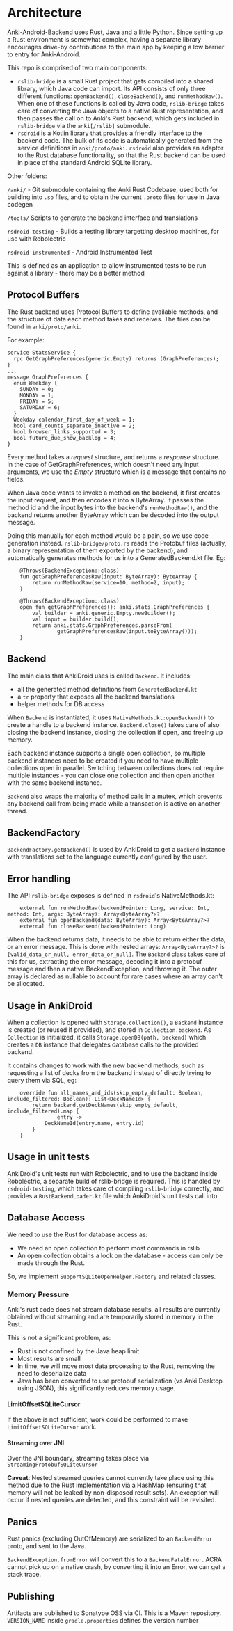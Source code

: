 # Architecture

Anki-Android-Backend uses Rust, Java and a little Python. Since setting up a Rust environment is somewhat complex, having a separate library encourages drive-by contributions to the main app by keeping a low barrier to entry for Anki-Android.

This repo is comprised of two main components:

- `rslib-bridge` is a small Rust project that gets compiled into a shared library, which Java code can import. Its API consists
  of only three different functions: `openBackend()`, `closeBackend()`, and `runMethodRaw()`. When one of these functions is called by
  Java code, `rslib-bridge` takes care of converting the Java objects to a native Rust representation, and then passes the call
  on to Anki's Rust backend, which gets included in `rslib-bridge` via the `anki[/rslib]` submodule.
- `rsdroid` is a Kotlin library that provides a friendly interface to the backend code. The bulk of its code is automatically
  generated from the service definitions in `anki/proto/anki`. `rsdroid` also provides an adaptor to the Rust
  database functionality, so that the Rust backend can be used in place of the standard Android SQLite library.

Other folders:

`/anki/` - Git submodule containing the Anki Rust Codebase, used both for building into `.so` files, and to obtain the current `.proto` files for use in Java codegen

`/tools/` Scripts to generate the backend interface and translations

`rsdroid-testing` - Builds a testing library targetting desktop machines, for use with Robolectric

`rsdroid-instrumented` - Android Instrumented Test

This is defined as an application to allow instrumented tests to be run against a library - there may be a better method

## Protocol Buffers

The Rust backend uses Protocol Buffers to define available methods,
and the structure of data each method takes and receives. The files can
be found in `anki/proto/anki`.

For example:

```
service StatsService {
  rpc GetGraphPreferences(generic.Empty) returns (GraphPreferences);
}
...
message GraphPreferences {
  enum Weekday {
    SUNDAY = 0;
    MONDAY = 1;
    FRIDAY = 5;
    SATURDAY = 6;
  }
  Weekday calendar_first_day_of_week = 1;
  bool card_counts_separate_inactive = 2;
  bool browser_links_supported = 3;
  bool future_due_show_backlog = 4;
}
```

Every method takes a _request_ structure, and returns a _response_ structure.
In the case of GetGraphPreferences, which doesn't need any input arguments,
we use the _Empty_ structure which is a message that contains no fields.

When Java code wants to invoke a method on the backend, it first creates the
input request, and then encodes it into a ByteArray. It passes the method
id and the input bytes into the backend's `runMethodRaw()`, and the backend
returns another ByteArray which can be decoded into the output message.

Doing this manually for each method would be a pain, so we use code generation
instead. `rslib-bridge/proto.rs` reads the Protobuf files (actually, a binary
representation of them exported by the backend), and
automatically generates methods for us into a GeneratedBackend.kt file. Eg:

```
    @Throws(BackendException::class)
    fun getGraphPreferencesRaw(input: ByteArray): ByteArray {
        return runMethodRaw(service=10, method=2, input);
    }

    @Throws(BackendException::class)
    open fun getGraphPreferences(): anki.stats.GraphPreferences {
        val builder = anki.generic.Empty.newBuilder();
        val input = builder.build();
        return anki.stats.GraphPreferences.parseFrom(
                getGraphPreferencesRaw(input.toByteArray()));
    }
```

## Backend

The main class that AnkiDroid uses is called `Backend`. It includes:

- all the generated method definitions from `GeneratedBackend.kt`
- a `tr` property that exposes all the backend translations
- helper methods for DB access

When `Backend` is instantiated, it uses `NativeMethods.kt:openBackend()` to
create a handle to a backend instance. `Backend.close()` takes care of
also closing the backend instance, closing the collection if open, and
freeing up memory.

Each backend instance supports a single open collection, so multiple
backend instances need to be created if you need to have multiple collections
open in parallel. Switching between collections does not require multiple
instances - you can close one collection and then open another with the
same backend instance.

`Backend` also wraps the majority of method calls in a mutex, which prevents
any backend call from being made while a transaction is active on another
thread.

## BackendFactory

`BackendFactory.getBackend()` is used by AnkiDroid to get a `Backend` instance
with translations set to the language currently configured by the user.

## Error handling

The API `rslib-bridge` exposes is defined in `rsdroid`'s NativeMethods.kt:

```
    external fun runMethodRaw(backendPointer: Long, service: Int, method: Int, args: ByteArray): Array<ByteArray?>?
    external fun openBackend(data: ByteArray): Array<ByteArray?>?
    external fun closeBackend(backendPointer: Long)
```

When the backend returns data, it needs to be able to return either the data,
or an error message. This is done with nested arrays: `Array<ByteArray?>?` is
`[valid_data_or_null, error_data_or_null]`. The `Backend` class takes care of
this for us, extracting the error message, decoding it into a protobuf message and
then a native BackendException, and throwing it. The outer array is declared
as nullable to account for rare cases where an array can't be allocated.

## Usage in AnkiDroid

When a collection is opened with `Storage.collection()`, a `Backend` instance
is created (or reused if provided), and stored in `Collection.backend`. As
`Collection` is initialized, it calls `Storage.openDB(path, backend)` which
creates a `DB` instance that delegates database calls to the provided backend.

It contains changes to work with the new backend methods,
such as requesting a list of decks from the backend instead of directly trying
to query them via SQL, eg:

```
    override fun all_names_and_ids(skip_empty_default: Boolean, include_filtered: Boolean): List<DeckNameId> {
        return backend.getDeckNames(skip_empty_default, include_filtered).map {
                entry ->
            DeckNameId(entry.name, entry.id)
        }
    }
```

## Usage in unit tests

AnkiDroid's unit tests run with Robolectric, and to use the backend inside Robolectric, a separate build of rslib-bridge is required. This is handled
by `rsdroid-testing`, which takes care of compiling `rslib-bridge` correctly,
and provides a `RustBackendLoader.kt` file which AnkiDroid's unit tests call
into.

## Database Access

We need to use the Rust for database access as:

- We need an open collection to perform most commands in rslib
- An open collection obtains a lock on the database - access can only be made through the Rust.

So, we implement `SupportSQLiteOpenHelper.Factory` and related classes.

### Memory Pressure

Anki's rust code does not stream database results, all results are currently obtained without streaming and are temporarily stored in memory in the Rust.

This is not a significant problem, as:

- Rust is not confined by the Java heap limit
- Most results are small
- In time, we will move most data processing to the Rust, removing the need to deserialize data
- Java has been converted to use protobuf serialization (vs Anki Desktop using JSON), this significantly reduces memory usage.

#### LimitOffsetSQLiteCursor

If the above is not sufficient, work could be performed to make `LimitOffsetSQLiteCursor` work.

#### Streaming over JNI

Over the JNI boundary, streaming takes place via `StreamingProtobufSQLiteCursor`

**Caveat**: Nested streamed queries cannot currently take place using this method due to the Rust implementation via a HashMap (ensuring that memory will not be leaked by non-disposed result sets). An exception will occur if nested queries are detected, and this constraint will be revisited.

## Panics

Rust panics (excluding OutOfMemory) are serialized to an `BackendError` proto, and sent to the Java.

`BackendException.fromError` will convert this to a `BackendFatalError`. ACRA cannot pick up on a native crash, by converting it into an Error, we can get a stack trace.

## Publishing

Artifacts are published to Sonatype OSS via CI. This is a Maven repository. `VERSION_NAME` inside `gradle.properties` defines the version number
